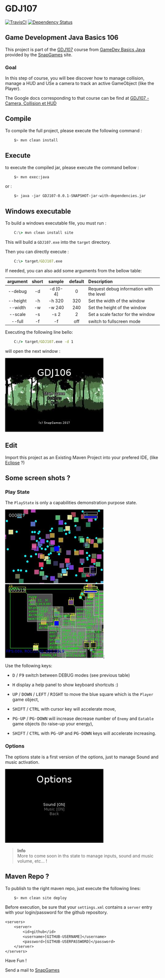 # GDJ107

[![TravisCI](https://travis-ci.org/SnapGames/GDJ107.svg?branch=develop)](https://travis-ci.org/SnapGames/GDJ107 "open the TravisCI compilation trend") [![Dependency Status](https://www.versioneye.com/user/projects/59dd5fd72de28c2198ef86e9/badge.svg?style=flat-square)](https://www.versioneye.com/user/projects/59dd5fd72de28c2198ef86e9 "Open on VersionEye")

## Game Development Java Basics 106

This project is part of the [GDJ107](https://classroom.google.com/c/NzI2ODQ3NjU2MFpa/t/NzI2Nzg0MjgxNFpa) course from [GameDev Basics
Java](https://classroom.google.com/c/NzI2ODQ3NjU2MFpa "Open the official on-line course") 
provided by the [SnapGames](http://snapgames.fr) site. 

### Goal

In this step of course, you will bee discover how to manage collision, manage a HUD and USe a camera to track an active GameObject (like  the Player).

The Google docs corresponding to that course can be find at [GDJ107 - Camera, Collision et HUD](https://docs.google.com/document/d/1ek1M8tnFkciXyRcTje5ClGWW5Ku_AkKlXOOhDiMWIqg "open the corresponding Google Doc.") 

## Compile

To compile the full project, please execute the following command :

```bash
    $> mvn clean install
```

## Execute

to execute the compiled jar, please execute the command bellow :

```bash
    $> mvn exec:java
```

or :

```bash
    $> java -jar GDJ107-0.0.1-SNAPSHOT-jar-with-dependencies.jar
```

## Windows executable

To build a windows executable file, you must run :

```bat
    C:\> mvn clean install site
```

This will build a `GDJ107.exe` into the `target` directory.

Then you can directly execute :

```bat
    C:\> target/GDJ107.exe
```

If needed, you can also add some arguments from the bellow table:

| argument | short  |  sample     | default | Description                                   |
|:--------:|:------:|:-----------:|:-------:|:----------------------------------------------|
| --debug  |   -d   |  -d \[0-4\] | 0       | Request debug information with the level      |
| --height |   -h   |  -h 320     | 320     | Set the width of the window                   |
| --width  |   -w   |  -w 240     | 240     | Set the height of the window                  |
| --scale  |   -s   |  -s 2       | 2       | Set a scale factor for the window             |
| --full   |   -f   |  -f         | off     | switch to fullscreen mode                     |

Executing the following line bello:

```bat
    C:/> target/GDJ107.exe -d 1
```

will open the next window :

![The welcome title state](src/main/docs/images/screenshot-title.jpg "The welcome title state")


## Edit

Import this project as an Existing Maven Project into your prefered IDE, 
(like [Eclipse](http://www.eclipse.org/downloads "open the eclipse official web download page") ?)


## Some screen shots ?

### Play State

The `PlayState` is only a capabilities demonstration purpose state.

![PlayState with minimum debug info](src/main/docs/images/screenshot-002.jpg "PlayState with minimum debug info") ![PlayState without any debug info](src/main/docs/images/screenshot-008.jpg "PlayState without any debug info");

Use the following keys:

- <kbd>D</kbd> / <kbd>F9</kbd> switch between DEBUG modes (see previous table)
    
- <kbd>H</kbd> display a help panel to show keyboard shortcuts :)    
- <kbd>UP</kbd> / <kbd>DOWN</kbd> / <kbd>LEFT</kbd> / <kbd>RIGHT</kbd> to move the blue square which is the `Player` game object,
- <kbd>SHIFT</kbd> / <kbd>CTRL</kbd> with  cursor key will accelerate move,
- <kbd>PG-UP</kbd> / <kbd>PG-DOWN</kbd> will increase decrease number of `Enemy` and `Eatable` game objects (to raise-up your energy), 
- <kbd>SHIFT</kbd> / <kbd>CTRL</kbd> with <kbd>PG-UP</kbd> and <kbd>PG-DOWN</kbd> keys will accelerate increasing.

### Options

The options state is a first version of the options, just to manage Sound and music activation.

![The options state](src/main/docs/images/screenshot-options.jpg "The options state")

> **Info**<br/>
> More to come soon in ths state to manage inputs, sound  and music volume, etc... !

## Maven Repo ?

To publish to the right maven repo, just execute the following lines:

```bash
    $> mvn clean site deploy
```

Before execution, be sure that your `settings.xml` contains a `server` entry with your login/password for the github repository.

	<servers>
		<server>
			<id>github</id>
			<username>[GITHUB-USERNAME]</username>
			<password>[GITHUB-USERPASSWORD]</password>
		</server>
	</servers>

Have Fun !

Send a mail to [SnapGames](mailto:contact@snapgames.fr?subject=GDJ107 "send a mail to your tutor")


